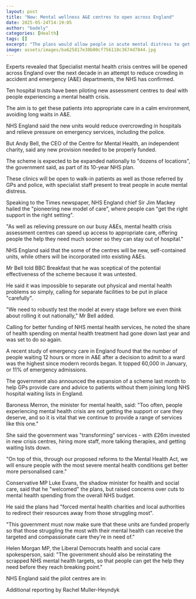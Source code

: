 ```yaml
---
layout: post
title: "New: Mental wellness A&E centres to open across England"
date: 2025-05-24T14:19:05
author: "badely"
categories: [Health]
tags: []
excerpt: "The plans would allow people in acute mental distress to get treatment in hospital while also reducing A&amp;E wait times."
image: assets/images/ba625817e30b00cf756118c3674d7844.jpg
---
```


Experts revealed that Specialist mental health crisis centres will be opened across England over the next decade in an attempt to reduce crowding in accident and emergency (A&E) departments, the NHS has confirmed.

Ten hospital trusts have been piloting new assessment centres to deal with people experiencing a mental health crisis.

The aim is to get these patients into appropriate care in a calm environment, avoiding long waits in A&E. 

NHS England said the new units would reduce overcrowding in hospitals and relieve pressure on emergency services, including the police.

But Andy Bell, the CEO of the Centre for Mental Health, an independent charity, said any new provision needed to be properly funded.

The scheme is expected to be expanded nationally to "dozens of locations", the government said, as part of its 10-year NHS plan.

These clinics will be open to walk-in patients as well as those referred by GPs and police, with specialist staff present to treat people in acute mental distress.

Speaking to the Times newspaper, NHS England chief Sir Jim Mackey hailed the "pioneering new model of care", where people can "get the right support in the right setting". 

"As well as relieving pressure on our busy A&Es, mental health crisis assessment centres can speed up access to appropriate care, offering people the help they need much sooner so they can stay out of hospital."

NHS England said that the some of the centres will be new, self-contained units, while others will be incorporated into existing A&Es.

Mr Bell told BBC Breakfast that he was sceptical of the potential effectiveness of the scheme because it was untested. 

He said it was impossible to separate out physical and mental health problems so simply, calling for separate facilities to be put in place "carefully".

"We need to robustly test the model at every stage before we even think about rolling it out nationally," Mr Bell added.

Calling for better funding of NHS mental health services, he noted the share of health spending on mental health treatment had gone down last year and was set to do so again. 

A recent study of emergency care in England found that the number of people waiting 12 hours or more in A&E after a decision to admit to a ward was the highest since modern records began. It topped 60,000 in January, or 11% of emergency admissions.

The government also announced the expansion of a scheme last month to help GPs provide care and advice to patients without them joining long NHS hospital waiting lists in England.

Baroness Merron, the minister for mental health, said: "Too often, people experiencing mental health crisis are not getting the support or care they deserve, and so it is vital that we continue to provide a range of services like this one."

She said the government was "transforming" services - with £26m invested in new crisis centres, hiring more staff, more talking therapies, and getting waiting lists down.

"On top of this, through our proposed reforms to the Mental Health Act, we will ensure people with the most severe mental health conditions get better more personalised care."

Conservative MP Luke Evans, the shadow minister for health and social care, said that he "welcomed" the plans, but raised concerns over cuts to mental health spending from the overall NHS budget. 

He said the plans had "forced mental health charities and local authorities to redirect their resources away from those struggling most".

"This government must now make sure that these units are funded properly so that those struggling the most with their mental health can receive the targeted and compassionate care they're in need of."

Helen Morgan MP, the Liberal Democrats health and social care spokesperson, said: "The government should also be reinstating the scrapped NHS mental health targets, so that people can get the help they need before they reach breaking point."

NHS England said the pilot centres are in: 

Additional reporting by Rachel Muller-Heyndyk

